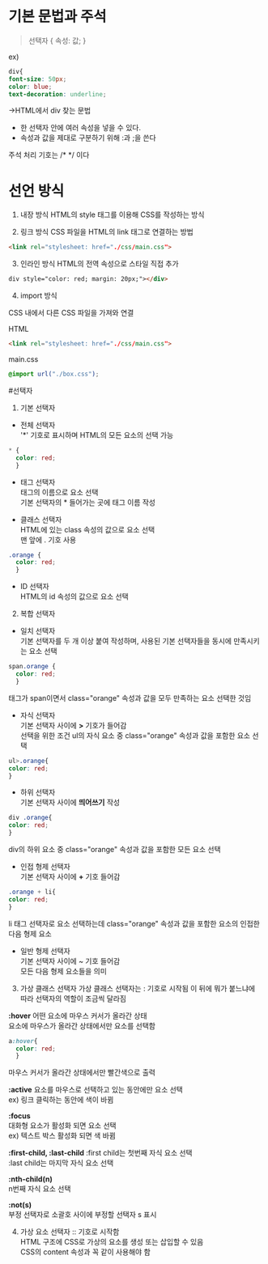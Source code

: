 # 기본 문법과 주석
> 선택자 { 속성: 값; }

ex)
```CSS
div{
font-size: 50px;
color: blue;
text-decoration: underline;
```
->HTML에서 div 찾는 문법

* 한 선택자 안에 여러 속성을 넣을 수 있다.
* 속성과 값을 제대로 구분하기 위해 :과 ;을 쓴다

주석 처리 기호는 /* */ 이다

# 선언 방식
1. 내장 방식
HTML의 style 태그를 이용해 CSS를 작성하는 방식

2. 링크 방식
CSS 파일을 HTML의 link 태그로 연결하는 방법
```HTML
<link rel="stylesheet: href="./css/main.css">
```

3. 인라인 방식
HTML의 전역 속성으로 스타일 직접 추가
```HTML
div style="color: red; margin: 20px;"></div>
```

4. import 방식

CSS 내에서 다른 CSS 파일을 가져와 연결

HTML
```HTML
<link rel="stylesheet: href="./css/main.css">
```
main.css
```CSS
@import url("./box.css");
```

#선택자
1. 기본 선택자

* 전체 선택자   
'*' 기호로 표시하며 HTML의 모든 요소의 선택 가능

```CSS
* {
  color: red;
  }
  ```

* 태그 선택자      
태그의 이름으로 요소 선택   
기본 선택자의 * 들어가는 곳에 태그 이름 작성

* 클래스 선택자    
HTML에 있는 class 속성의 값으로 요소 선택   
맨 앞에 . 기호 사용
```CSS
.orange {
  color: red;
  }
  ```
  
* ID 선택자         
HTML의 id 속성의 값으로 요소 선택


2. 복합 선택자

* 일치 선택자   
기본 선택자를 두 개 이상 붙여 작성하며, 사용된 기본 선택자들을 동시에 만족시키는 요소 선택
```CSS
span.orange {
  color: red;
  }
  ```
태그가 span이면서 class="orange" 속성과 값을 모두 만족하는 요소 선택한 것임

* 자식 선택자   
기본 선택자 사이에 **>** 기호가 들어감   
선택을 위한 조건
ul의 자식 요소 중 class="orange" 속성과 값을 포함한 요소 선택
```CSS
ul>.orange{
color: red;
}
```

* 하위 선택자   
기본 선택자 사이에 **띄어쓰기** 작성
```CSS
div .orange{
color: red;
}
```
div의 하위 요소 중 class="orange" 속성과 값을 포함한 모든 요소 선택

* 인접 형제 선택자   
기본 선택자 사이에 **+** 기호 들어감
```CSS
.orange + li{
color: red;
}
```
li 태그 선택자로 요소 선택하는데 class="orange" 속성과 값을 포함한 요소의 인접한 다음 형제 요소

* 일반 형제 선택자   
기본 선택자 사이에 ~ 기호 들어감   
모든 다음 형제 요소들을 의미


3. 가상 클래스 선택자
가상 클래스 선택자는 : 기호로 시작됨 이 뒤에 뭐가 붙느냐에 따라 선택자의 역할이 조금씩 달라짐

**:hover**
어떤 요소에 마우스 커서가 올라간 상태   
요소에 마우스가 올라간 상태에서만 요소를 선택함
```CSS
a:hover{
  color: red;
  }
```
마우스 커서가 올라간 상태에서만 빨간색으로 출력

**:active**
요소를 마우스로 선택하고 있는 동안에만 요소 선택   
ex) 링크 클릭하는 동안에 색이 바뀜

**:focus**   
대화형 요소가 활성화 되면 요소 선택   
ex) 텍스트 박스 활성화 되면 색 바뀜

**:first-child, :last-child**
:first child는 첫번째 자식 요소 선택   
:last child는 마지막 자식 요소 선택

**:nth-child(n)**   
n번째 자식 요소 선택

**:not(s)**   
부정 선택자로 소괄호 사이에 부정할 선택자 s 표시

4. 가상 요소 선택자
:: 기호로 시작함   
HTML 구조에 CSS로 가상의 요소를 생성 또는 삽입할 수 있음   
CSS의 content 속성과 꼭 같이 사용해야 함 

